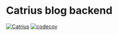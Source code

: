 # Catrius blog backend

[![Catrius](https://circleci.com/gh/catrius/catrius_blog_backend.svg?style=svg&circle-token=8c92f25c3b115cb814b11e8ed37dd26b43844b11)](https://app.circleci.com/pipelines/github/catrius/catrius_blog_backend)
[![codecov](https://codecov.io/gh/catrius/catrius_blog_backend/branch/develop/graph/badge.svg?token=LMYKDU47UL)](https://codecov.io/gh/catrius/catrius_blog_backend)
